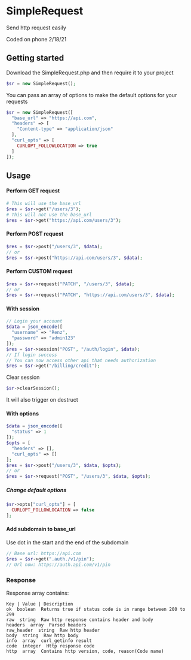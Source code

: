 # SimpleRequest
Send http request easily

Coded on phone
2/18/21

## Getting started
Download the SimpleRequest.php and then require it to your project
```php
$sr = new SimpleRequest();
```
You can pass an array of options to make the default options for your requests
```php
$sr = new SimpleRequest([
  "base_url" => "https://api.com",
  "headers" => [
    "Content-type" => "application/json"
  ],
  "curl_opts" => [
    CURLOPT_FOLLOWLOCATION => true
  ]
]);
```

## Usage
#### Perform GET request
```php
# This will use the base_url
$res = $sr->get("/users/3");
# This will not use the base_url
$res = $sr->get("https://api.com/users/3");
```

#### Perform POST request
```php
$res = $sr->post("/users/3", $data);
// or
$res = $sr->post("https://api.com/users/3", $data);
```

#### Perform CUSTOM request
```php
$res = $sr->request("PATCH", "/users/3", $data);
// or
$res = $sr->request("PATCH", "https://api.com/users/3", $data);
```

#### With session
```php
// Login your account
$data = json_encode([
  "username" => "Renz",
  "password" => "admin123"
]);
$res = $sr->session("POST", "/auth/login", $data);
// If login success
// You can now access other api that needs authorization
$res = $sr->get("/billing/credit");
```
Clear session
```php
$sr->clearSession();
```
It will also trigger on destruct

#### With options
```php
$data = json_encode([
  "status" => 1
]);
$opts = [
  "headers" => [],
  "curl_opts" => []
];
$res = $sr->post("/users/3", $data, $opts);
// or
$res = $sr->request("POST", "/users/3", $data, $opts);
```
##### Change default options
```php
$sr->opts["curl_opts"] = [
  CURLOPT_FOLLOWLOCATION => false
];
```

#### Add subdomain to base_url
Use dot in the start and the end of the subdomain
```php
// Base url: https://api.com
$res = $sr->get(".auth./v1/pin");
// Url now: https://auth.api.com/v1/pin
```

### Response
Response array contains:
```
Key | Value | Description
ok  boolean  Returns true if status code is in range between 200 to 299
raw  string  Raw http response contains header and body
headers  array  Parsed headers
raw_header  string  Raw http header
body  string  Raw http body
info  array  curl_getinfo result
code  integer  Http response code
http  array  Contains http version, code, reason(Code name)
```
